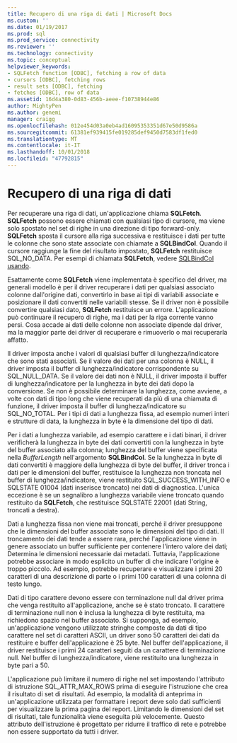 ```yaml
---
title: Recupero di una riga di dati | Microsoft Docs
ms.custom: ''
ms.date: 01/19/2017
ms.prod: sql
ms.prod_service: connectivity
ms.reviewer: ''
ms.technology: connectivity
ms.topic: conceptual
helpviewer_keywords:
- SQLFetch function [ODBC], fetching a row of data
- cursors [ODBC], fetching rows
- result sets [ODBC], fetching
- fetches [ODBC], row of data
ms.assetid: 16d4a380-0d83-456b-aeee-f10738944e86
author: MightyPen
ms.author: genemi
manager: craigg
ms.openlocfilehash: 012e454d03a0eb4ad16095353351d67e50d9586a
ms.sourcegitcommit: 61381ef939415fe019285def9450d7583df1fed0
ms.translationtype: MT
ms.contentlocale: it-IT
ms.lasthandoff: 10/01/2018
ms.locfileid: "47792815"
---
```

# <a name="fetching-a-row-of-data"></a>Recupero di una riga di dati
Per recuperare una riga di dati, un'applicazione chiama **SQLFetch**. **SQLFetch** possono essere chiamati con qualsiasi tipo di cursore, ma viene solo spostato nel set di righe in una direzione di tipo forward-only. **SQLFetch** sposta il cursore alla riga successiva e restituisce i dati per tutte le colonne che sono state associate con chiamate a **SQLBindCol**. Quando il cursore raggiunge la fine del risultato impostato, **SQLFetch** restituisce SQL_NO_DATA. Per esempi di chiamata **SQLFetch**, vedere [SQLBindCol usando](../../../odbc/reference/develop-app/using-sqlbindcol.md).  
  
 Esattamente come **SQLFetch** viene implementata è specifico del driver, ma generali modello è per il driver recuperare i dati per qualsiasi associato colonne dall'origine dati, convertirlo in base ai tipi di variabili associate e posizionare il dati convertiti nelle variabili stesse. Se il driver non è possibile convertire qualsiasi dato, **SQLFetch** restituisce un errore. L'applicazione può continuare il recupero di righe, ma i dati per la riga corrente vanno persi. Cosa accade ai dati delle colonne non associate dipende dal driver, ma la maggior parte dei driver di recuperare e rimuoverlo o mai recuperarla affatto.  
  
 Il driver imposta anche i valori di qualsiasi buffer di lunghezza/indicatore che sono stati associati. Se il valore dei dati per una colonna è NULL, il driver imposta il buffer di lunghezza/indicatore corrispondente su SQL_NULL_DATA. Se il valore dei dati non è NULL, il driver imposta il buffer di lunghezza/indicatore per la lunghezza in byte dei dati dopo la conversione. Se non è possibile determinare la lunghezza, come avviene, a volte con dati di tipo long che viene recuperati da più di una chiamata di funzione, il driver imposta il buffer di lunghezza/indicatore su SQL_NO_TOTAL. Per i tipi di dati a lunghezza fissa, ad esempio numeri interi e strutture di data, la lunghezza in byte è la dimensione del tipo di dati.  
  
 Per i dati a lunghezza variabile, ad esempio carattere e i dati binari, il driver verificherà la lunghezza in byte dei dati convertiti con la lunghezza in byte del buffer associato alla colonna; lunghezza del buffer viene specificata nella *BufferLength* nell'argomento **SQLBindCol**. Se la lunghezza in byte di dati convertiti è maggiore della lunghezza di byte del buffer, il driver tronca i dati per le dimensioni del buffer, restituisce la lunghezza non troncata nel buffer di lunghezza/indicatore, viene restituito SQL_SUCCESS_WITH_INFO e SQLSTATE 01004 (dati inserisce troncato) nei dati di diagnostica. L'unica eccezione è se un segnalibro a lunghezza variabile viene troncato quando restituito da **SQLFetch**, che restituisce SQLSTATE 22001 (dati String, troncati a destra).  
  
 Dati a lunghezza fissa non viene mai troncati, perché il driver presuppone che le dimensioni del buffer associate sono le dimensioni del tipo di dati. Il troncamento dei dati tende a essere rara, perché l'applicazione viene in genere associato un buffer sufficiente per contenere l'intero valore dei dati; Determina le dimensioni necessarie dai metadati. Tuttavia, l'applicazione potrebbe associare in modo esplicito un buffer di che indicare l'origine è troppo piccolo. Ad esempio, potrebbe recuperare e visualizzare i primi 20 caratteri di una descrizione di parte o i primi 100 caratteri di una colonna di testo lungo.  
  
 Dati di tipo carattere devono essere con terminazione null dal driver prima che venga restituito all'applicazione, anche se è stato troncato. Il carattere di terminazione null non è inclusa la lunghezza di byte restituita, ma richiedono spazio nel buffer associato. Si supponga, ad esempio, un'applicazione vengono utilizzate stringhe composte da dati di tipo carattere nel set di caratteri ASCII, un driver sono 50 caratteri dei dati da restituire e buffer dell'applicazione è 25 byte. Nel buffer dell'applicazione, il driver restituisce i primi 24 caratteri seguiti da un carattere di terminazione null. Nel buffer di lunghezza/indicatore, viene restituito una lunghezza in byte pari a 50.  
  
 L'applicazione può limitare il numero di righe nel set impostando l'attributo di istruzione SQL_ATTR_MAX_ROWS prima di eseguire l'istruzione che crea il risultato di set di risultati. Ad esempio, la modalità di anteprima in un'applicazione utilizzata per formattare i report deve solo dati sufficienti per visualizzare la prima pagina del report. Limitando le dimensioni del set di risultati, tale funzionalità viene eseguita più velocemente. Questo attributo dell'istruzione è progettato per ridurre il traffico di rete e potrebbe non essere supportato da tutti i driver.
